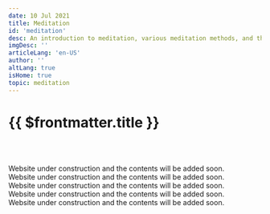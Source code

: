 ```yaml
---
date: 10 Jul 2021
title: Meditation
id: 'meditation'
desc: An introduction to meditation, various meditation methods, and the various meditation methods taught at our center
imgDesc: ''
articleLang: 'en-US'
author: ''
altLang: true
isHome: true
topic: meditation
---
```


<altLang />

# {{ $frontmatter.title }}

<br/><br/>

Website under construction and the contents will be added soon.  
Website under construction and the contents will be added soon.  
Website under construction and the contents will be added soon.  
Website under construction and the contents will be added soon.  
Website under construction and the contents will be added soon.  

<br/><br/>

<style>
   
</style>